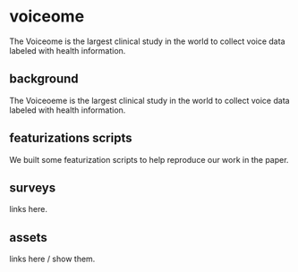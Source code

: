 # voiceome
The Voiceome is the largest clinical study in the world to collect voice data labeled with health information.

## background
The Voiceoeme is the largest clinical study in the world to collect voice data labeled with health information.

## featurizations scripts
We built some featurization scripts to help reproduce our work in the paper.

## surveys 
links here.

## assets
links here / show them.
